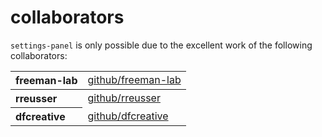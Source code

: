 # collaborators

`settings-panel` is only possible due to the excellent work of the following collaborators:

<table>
<tbody>
<tr><th align="left">freeman-lab</th><td><a href="https://github.com/freeman-lab">github/freeman-lab</a></td></tr>
</tbody><tbody>
<tr><th align="left">rreusser</th><td><a href="https://github.comrreusser">github/rreusser</a></td></tr>
<tr><th align="left">dfcreative</th><td><a href="https://github.com/dfcreative">github/dfcreative</a></td></tr>
</tbody>
</table>